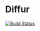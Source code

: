 # Diffur

[![Build Status](https://travis-ci.org/Nastya117/Diffur.svg?branch=master)](https://travis-ci.org/Nastya117/Diffur)
